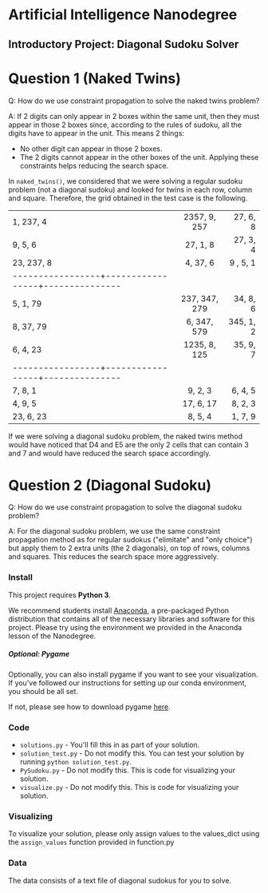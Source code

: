 # Artificial Intelligence Nanodegree
## Introductory Project: Diagonal Sudoku Solver

# Question 1 (Naked Twins)
Q: How do we use constraint propagation to solve the naked twins problem?

A: If 2 digits can only appear in 2 boxes within the same unit, then they must appear in those 2 boxes since, 
according to the rules of sudoku, all the digits have to appear in the unit. This means 2 things:
- No other digit can appear in those 2 boxes.
- The 2 digits cannot appear in the other boxes of the unit.
Applying these constraints helps reducing the search space.

In `naked_twins()`, we considered that we were solving a regular sudoku problem (not a diagonal sudoku) and
looked for twins in each row, column and square.
Therefore, the grid obtained in the test case is the following.

|                 |                 |               |
| --------------- |:---------------:| -------------:|
|  1,   237,   4  | 2357,  9,   257 |  27,   6,    8|  
|  9,    5,    6  |  27,   1,    8  |  27,   3,    4|  
|  23,  237,   8  |  4,    37,   6  |  9 ,   5,    1|  
|-----------------+-----------------+---------------|
|  5,   1,    79  | 237,  347,  279 |  34,   8,    6|
|  8,   37,   79  |  6,   347,  579 | 345,   1,    2| 
|  6,   4,    23  | 1235,  8,   125 |  35,   9,    7|  
|-----------------+-----------------+---------------|
|  7,    8,    1  |  9,    2,    3  |  6,    4,    5|  
|  4,    9,    5  |  17,   6,    17 |  8,    2,    3|  
|  23,   6,    23 |  8,    5,    4  |  1,    7,    9|  




If we were solving a diagonal sudoku problem, the naked twins method would have noticed that D4 and E5 are the only 2 cells
that can contain 3 and 7 and would have reduced the search space accordingly.


# Question 2 (Diagonal Sudoku)
Q: How do we use constraint propagation to solve the diagonal sudoku problem?

A: For the diagonal sudoku problem, we use the same constraint propagation method as for regular sudokus ("elimitate" and "only choice") but apply them to 2 extra units (the 2 diagonals), on top of rows, columns and squares. This reduces the search space more aggressively.

### Install

This project requires **Python 3**.

We recommend students install [Anaconda](https://www.continuum.io/downloads), a pre-packaged Python distribution that contains all of the necessary libraries and software for this project. 
Please try using the environment we provided in the Anaconda lesson of the Nanodegree.

##### Optional: Pygame

Optionally, you can also install pygame if you want to see your visualization. If you've followed our instructions for setting up our conda environment, you should be all set.

If not, please see how to download pygame [here](http://www.pygame.org/download.shtml).

### Code

* `solutions.py` - You'll fill this in as part of your solution.
* `solution_test.py` - Do not modify this. You can test your solution by running `python solution_test.py`.
* `PySudoku.py` - Do not modify this. This is code for visualizing your solution.
* `visualize.py` - Do not modify this. This is code for visualizing your solution.

### Visualizing

To visualize your solution, please only assign values to the values_dict using the ```assign_values``` function provided in function.py

### Data

The data consists of a text file of diagonal sudokus for you to solve.